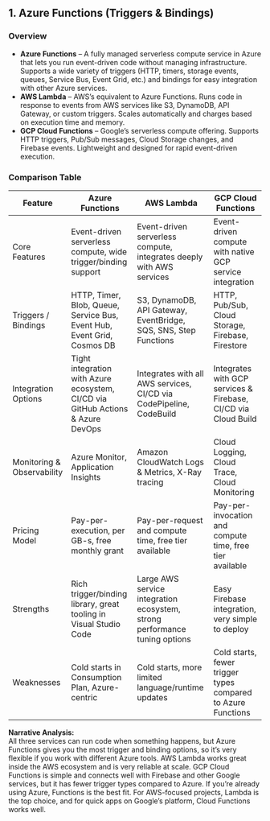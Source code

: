 ## 1. Azure Functions (Triggers & Bindings)

### Overview
- **Azure Functions** – A fully managed serverless compute service in Azure that lets you run event-driven code without managing infrastructure. Supports a wide variety of triggers (HTTP, timers, storage events, queues, Service Bus, Event Grid, etc.) and bindings for easy integration with other Azure services.  
- **AWS Lambda** – AWS’s equivalent to Azure Functions. Runs code in response to events from AWS services like S3, DynamoDB, API Gateway, or custom triggers. Scales automatically and charges based on execution time and memory.  
- **GCP Cloud Functions** – Google’s serverless compute offering. Supports HTTP triggers, Pub/Sub messages, Cloud Storage changes, and Firebase events. Lightweight and designed for rapid event-driven execution.

### Comparison Table
| Feature | Azure Functions | AWS Lambda | GCP Cloud Functions |
|---------|----------------|------------|---------------------|
| Core Features | Event-driven serverless compute, wide trigger/binding support | Event-driven serverless compute, integrates deeply with AWS services | Event-driven compute with native GCP service integration |
| Triggers / Bindings | HTTP, Timer, Blob, Queue, Service Bus, Event Hub, Event Grid, Cosmos DB | S3, DynamoDB, API Gateway, EventBridge, SQS, SNS, Step Functions | HTTP, Pub/Sub, Cloud Storage, Firebase, Firestore |
| Integration Options | Tight integration with Azure ecosystem, CI/CD via GitHub Actions & Azure DevOps | Integrates with all AWS services, CI/CD via CodePipeline, CodeBuild | Integrates with GCP services & Firebase, CI/CD via Cloud Build |
| Monitoring & Observability | Azure Monitor, Application Insights | Amazon CloudWatch Logs & Metrics, X-Ray tracing | Cloud Logging, Cloud Trace, Cloud Monitoring |
| Pricing Model | Pay-per-execution, per GB-s, free monthly grant | Pay-per-request and compute time, free tier available | Pay-per-invocation and compute time, free tier available |
| Strengths | Rich trigger/binding library, great tooling in Visual Studio Code | Large AWS service integration ecosystem, strong performance tuning options | Easy Firebase integration, very simple to deploy |
| Weaknesses | Cold starts in Consumption Plan, Azure-centric | Cold starts, more limited language/runtime updates | Cold starts, fewer trigger types compared to Azure Functions |

**Narrative Analysis:**  
All three services can run code when something happens, but Azure Functions gives you the most trigger and binding options, so it’s very flexible if you work with different Azure tools. AWS Lambda works great inside the AWS ecosystem and is very reliable at scale. GCP Cloud Functions is simple and connects well with Firebase and other Google services, but it has fewer trigger types compared to Azure. If you’re already using Azure, Functions is the best fit. For AWS-focused projects, Lambda is the top choice, and for quick apps on Google’s platform, Cloud Functions works well.
